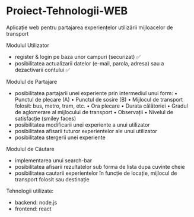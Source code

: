 # Proiect-Tehnologii-WEB

Aplicație web pentru partajarea experiențelor utilizării mijloacelor de transport

Modulul Utilizator

- register & login pe baza unor campuri (securizat) ✅
- posibilitatea actualizarii datelor (e-mail, parola, adresa) sau a dezactivarii contului ✅

Modulul de Partajare

- posibilitatea partajarii unei experiente prin intermediul unui form:
  • Punctul de plecare (A)
  • Punctul de sosire (B)
  • Mijlocul de transport folosit: bus, metro, tram, etc.
  • Ora plecare
  • Durata călătoriei
  • Gradul de aglomerare al mijlocului de transport
  • Observații
  • Nivelul de satisfacție (smiley faces)
- posibilitatea modificarii unei experiente a unui utilizator
- posibilitatea afisarii tuturor experientelor ale unui utilizator
- posibilitatea stergerii unei experiente

Modulul de Căutare

- implementarea unui search-bar
- posibilitatea afisarii rezultatelor sub forma de lista dupa cuvinte cheie
- posibilitatea cautarii experientelor în funcție de locație, mijlocul de transport folosit sau destinație

Tehnologii utilizate:

- backend: node.js
- frontend: react
